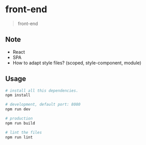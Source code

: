 # front-end

> front-end

## Note

* React
* SPA
* How to adapt style files? (scoped, style-component, module)

## Usage

```bash
# install all this dependencies.
npm install

# development, default port: 8080
npm run dev

# production
npm run build

# lint the files
npm run lint
```
